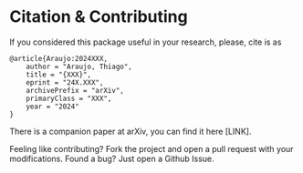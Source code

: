 # Citation & Contributing

If you considered this package useful in your research, please,
cite is as 
```
@article{Araujo:2024XXX,
    author = "Araujo, Thiago",
    title = "{XXX}",
    eprint = "24X.XXX",
    archivePrefix = "arXiv",
    primaryClass = "XXX",
    year = "2024"
}
```
There is a companion paper at arXiv, you can find it here [LINK].

Feeling like contributing? Fork the project and open a pull request with your modifications. 
Found a bug? Just open a Github Issue.
